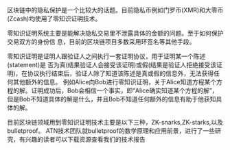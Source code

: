 区块链中的隐私保护是一个比较大的话题。目前隐私币例如门罗币(XMR)和大零币(Zcash)均使用了零知识证明技术。 

零知识证明系统主要是能解决隐私交易里不泄露具体的金额的问题。至于如何保护交易双方的身份信 息，目前的区块链项目多数采用环签名等其他手段。

零知识证明是证明人跟验证人之间执行一套证明协议，用于证明某一个陈述(statement)是 否为真(结果验证人会接受该证明)或假(结果是验证人拒绝接受该证明)，在协议执行结束后，验证人除了知道该陈述是真或假的信息外，无法获得任何其他额外的信息。 例如Alice向Bob进行零知识证明，关于Alice知道方程某个方程的解。证明成功后，Bob会相信一个事实，即“Alice确实知道某个方程的解”，但是Bob不知道具体的解是什么，并且Bob不知道任何额外的信息有助于他获知具体的解。

目前区块链领域用到零知识证明技术主要是以下三种，ZK-snarks,ZK-starks,以及bulletproof。
ATN技术团队就bulletproof的数学原理和应用前景，进行了一些研究，有兴趣的读者可以下载资源查看我们的技术报告